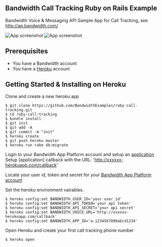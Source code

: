 ## Bandwidth Call Tracking Ruby on Rails Example

Bandwidth Voice & Messaging API Sample App for Call Tracking, see http://ap.bandwidth.com/

![App screenshot](https://github.com/BandwidthExamples/ruby-call-tracking/blob/master/Ruby-CT-App-Screenshot-1.png)
![App screenshot](https://github.com/BandwidthExamples/ruby-call-tracking/blob/master/Ruby-CT-App-Screenshot-2.png)

## Prerequisites

- You have a Bandwidth account
- You have a [Heroku](https://devcenter.heroku.com/articles/getting-started-with-php#introduction) account

## Getting Started & Installing on Heroku

Clone and create a new heroku app

```
$ git clone https://github.com/BandwidthExamples/ruby-call-tracking.git
$ cd ruby-call-tracking
$ bundle install
$ git init
$ git add -A
$ git commit -m "init"
$ heroku create
$ git push heroku master
$ heroku run rake db:migrate
```

Login to your Bandwidth App Platform account and setup an [application](http://ap.bandwidth.com/docs/how-to-guides/configuring-apps-incoming-messages-calls/)
Setup [application] callback with the URL: 'http://xxxxxx-herokuapp.com/callback'

Locate your user id, token and secret for your [Bandwidth App Platform account](http://ap.bandwidth.com/docs/security/)

Set the heroku environment vairables. 

```
$ heroku config:set BANDWIDTH_USER_ID='your user_id'
$ heroku config:set BANDWIDTH_API_TOKEN='your api token'
$ heroku config:set BANDWIDTH_API_SECRET='your api secret'
$ heroku config:set BANDWIDTH_VOICE_URL='http://xxxxxx-herokuapp.com/callback'
$ heroku config:set BANDWIDTH_APP_ID='a-1234567890abcd1234'
```

Open Heroku and create your first call tracking phone number

```
$ heroku open
```
